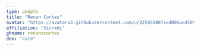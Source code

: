 ```yaml
---
type: people
title: "Renan Cortes"
avatar: "https://avatars3.githubusercontent.com/u/22593188?s=400&u=45997bb2e72506c3c5b8b7378d5f713275647230&v=4"
affiliation: 'Sicredi'
ghname: renanxcortes
dev: "core"
---
```


